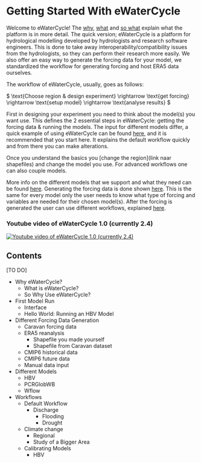 # Getting Started With eWaterCycle

Welcome to eWaterCycle!
The [why](https://www.ewatercycle.org/getting-started/main/some_content/why.html), [what](https://www.ewatercycle.org/getting-started/main/some_content/why/what.html) and [so what](https://www.ewatercycle.org/getting-started/main/some_content/why/sowhat.html) explain what the platform is in more detail.
The quick version; eWaterCycle is a platform for hydrological modelling developed by hydrologists and research software engineers.
This is done to take away interoperability/compatibility issues from the hydrologists, so they can perform their research more easily.
We also offer an easy way to generate the forcing data for your model, we standardized the workflow for generating forcing and host ERA5 data ourselves.

The workflow of eWaterCycle, usually, goes as follows:

$
\text{Choose region & design experiment} \rightarrow \text{get forcing} \rightarrow \text{setup model} \rightarrow \text{analyse results}
$

First in designing your experiment you need to think about the model(s) you want use.
This defines the 2 essential steps in eWaterCycle: getting the forcing data & running the models.
The input for different models differ, a quick example of using eWaterCycle can be found [here](https://www.ewatercycle.org/getting-started/main/some_content/first_model_run.html), and it is recommended that you start here.
It explains the default workflow quickly and from there you can make alterations.

Once you understand the basics you [change the region](link naar shapefiles) and change the model you use.
For advanced workflows one can also couple models.

More info on the different models that we support and what they need can be found [here]().
Generating the forcing data is done shown [here](). 
This is the same for every model only the user needs to know what type of forcing and variables are needed for their chosen model(s).
After the forcing is generated the user can use different workflows, explained [here]().

### Youtube video of eWaterCycle 1.0 (currently 2.4)
[![Youtube video of eWaterCycle 1.0 (currently 2.4)](https://img.youtube.com/vi/eE75dtIJ1lk/0.jpg)](https://www.youtube.com/watch?v=eE75dtIJ1lk)


## Contents
[TO DO]
- Why eWaterCycle?
  - What is eWaterCycle?
  - So Why Use eWaterCycle?
- First Model Run
  - Interface
  - Hello World: Running an HBV Model
- Different Forcing Data Generation
  - Caravan forcing data
  - ERA5 reanalysis
    - Shapefile you made yourself
    - Shapefile from Caravan dataset
  - CMIP6 historical data
  - CMIP6 future data
  - Manual data input
- Different Models
  - HBV
  - PCRGlobWB
  - Wflow
- Workflows
  - Default Workflow
    - Discharge
      - Flooding
      - Drought
  - Climate change
    - Regional
    - Study of a Bigger Area
  - Calibrating Models
    - HBV